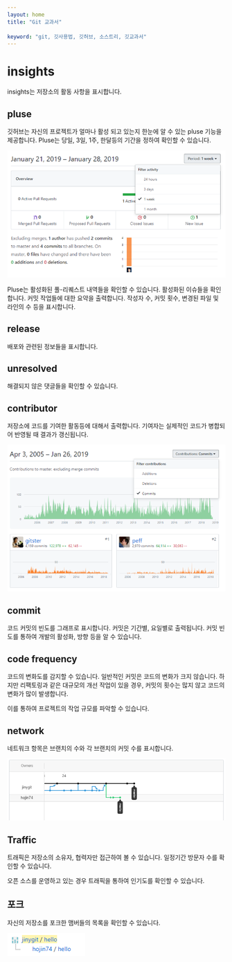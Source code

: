 ```yaml
---
layout: home
title: "Git 교과서"

keyword: "git, 깃사용법, 깃허브, 소스트리, 깃교과서"
---
```


# insights
insights는 저장소의 활동 사항을 표시합니다.

## pluse
깃허브는 자신의 프로젝트가 얼마나 활성 되고 있는지 한눈에 알 수 있는 pluse 기능을 제공합니다. Pluse는 당일, 3일, 1주, 한달등의 기간을 정하여 확인할 수 있습니다.

![github](./img/insights_01.png)  

Pluse는 활성화된 풀-리퀘스트 내역들을 확인할 수 있습니다. 활성화된 이슈들을 확인합니다. 커밋 작업들에 대한 요약을 출력합니다. 작성자 수, 커밋 횟수, 변경된 파일 및 라인의 수 등을 표시합니다.

## release
배포와 관련된 정보들을 표시합니다.

## unresolved
해결되지 않은 댓글들을 확인할 수 있습니다.

## contributor
저장소에 코드를 기여한 활동등에 대해서 출력합니다. 기여자는 실제적인 코드가 병합되어 반영될 때 결과가 갱신됩니다.

![github](./img/insights_02.png)  

## commit
코드 커밋의 빈도를 그래프로 표시합니다. 커밋은 기간별, 요일별로 출력됩니다. 커밋 빈도를 통하여 개발의 활성화, 방향 등을 알 수 있습니다.

## code frequency
코드의 변화도를 감지할 수 있습니다. 일반적인 커밋은 코드의 변화가 크지 않습니다. 하지만 리팩토링과 같은 대규모의 개선 작업이 있을 경우, 커밋의 횟수는 많지 않고 코드의 변화가 많이 발생합니다.

이를 통하여 프로젝트의 작업 규모를 파악할 수 있습니다.

## network
네트워크 항목은 브랜치의 수와 각 브랜치의 커밋 수를 표시합니다.

![github](./img/insights_03.png)  

## Traffic
트래픽은 저장소의 소유자, 협력자만 접근하여 볼 수 있습니다. 일정기간 방문자 수를 확인할 수 있습니다.

오픈 소스를 운영하고 있는 경우 트래픽을 통하여 인기도를 확인할 수 있습니다.

## 포크
자신의 저장소를 포크한 맴버들의 목록을 확인할 수 있습니다.

![github](./img/insights_04.png)  